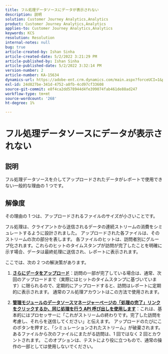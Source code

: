 ```yaml
---
title: フル処理データソースにデータが表示されない
description: 説明
solution: Customer Journey Analytics,Analytics
product: Customer Journey Analytics,Analytics
applies-to: Customer Journey Analytics,Analytics
keywords: KCS
resolution: Resolution
internal-notes: null
bug: true
article-created-by: Ishan Sinha
article-created-date: 5/2/2022 3:21:29 PM
article-published-by: Ishan Sinha
article-published-date: 5/2/2022 3:32:14 PM
version-number: 2
article-number: KA-15634
dynamics-url: https://adobe-ent.crm.dynamics.com/main.aspx?forceUCI=1&pagetype=entityrecord&etn=knowledgearticle&id=a08c6085-2bca-ec11-a7b5-6045bd00dca1
exl-id: 24d827be-341d-4752-a8fb-4cd97cf33608
source-git-commit: e8f4ca2dd578944d4fe399074fab461de88ad247
workflow-type: tm+mt
source-wordcount: '268'
ht-degree: 1%

---
```


# フル処理データソースにデータが表示されない

## 説明


フル処理データソースを介してアップロードされたデータがレポートで使用できない一般的な理由の 1 つです。


## 解像度


その理由の 1 つは、アップロードされるファイルのサイズが小さいことです。

フル処理は、クライアントから送信されるデータの連続ストリームの消費をシミュレートするように設計されました。 アップロードされた各ファイルは、そのストリームの次の部分を表します。 各ファイルのヒットは、訪問者別にグループ化されます。これらのヒットのタイムスタンプが訪問が完了したことを明確に示す場合、データは最終処理に送信され、レポートに表示されます。

ここでは、次の 2 つの解決策があります。

1. <u><b>さらにデータをアップロード</b></u>：訪問の一部が完了している場合は、通常、次回のアップロードまで（実際にはヒットのタイムスタンプに基づいています）に限られるので、定期的にアップロードすると、訪問はレポートに定期的に表示されます。 通常のフル処理アカウントはこの方法で使用されます。

2. <u><b>管理モジュールのデータソースマネージャーページの「処理の完了」リンクをクリックするか、同じ処理を行う API 呼び出しを使用します</b></u>：これは、基本的にはプロセッサーに「これがストリームの終わりです。完了した訪問を考慮し、それらを送信してください」と伝えます。 アップロードのたびにこのボタンを押すと、「シミュレーションされたストリーム」が破棄されます。あるファイルから次のファイルにまたがる訪問は、1 回ではなく 2 回とカウントされます。 このオプションは、テストにより役に立つもので、通常の操作の一部としては使用しないでください。
